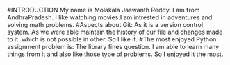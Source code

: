 #INTRODUCTION
My name is Molakala Jaswanth Reddy. I am from AndhraPradesh.
I like watching movies.I am intrested in adventures and solving math problems.
#Aspects about Git:
As it is a version control system. As we were able maintain the history of our file and changes made to it.
which is not possible in other. So I like it.
#The most enjoyed Python assignment problem is:
The library fines question. I am able to learn many things from it and also like those type of problems.
So I enjoyed it the most.
